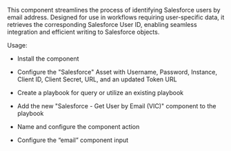 This component streamlines the process of identifying Salesforce users by email address. Designed for use in workflows 
requiring user-specific data, it retrieves the corresponding Salesforce User ID, enabling seamless integration and 
efficient writing to Salesforce objects.


Usage:

- Install the component

- Configure the "Salesforce" Asset with Username, Password, Instance, Client ID, Client Secret, URL, 
and an updated Token URL

- Create a playbook for query or utilize an existing playbook

- Add the new "Salesforce - Get User by Email (VIC)" component to the playbook

- Name and configure the component action

- Configure the “email” component input